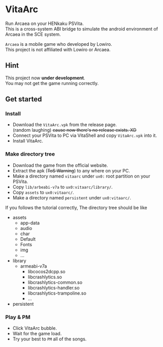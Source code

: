 # VitaArc

Run Arcaea on your HENkaku PSVita.  
This is a cross-system ABI bridge to simulate the android environment of Arcaea in the SCE system.

`Arcaea` is a mobile game who developed by Lowiro.  
This project is not affiliated with Lowiro or Arcaea.

## Hint
This project now **under development**.  
You may not get the game running correctly.

## Get started
### Install
 - Download the `VitaArc.vpk` from the release page.  
 (random laughing) ~~cause now there's no release exists. XD~~
 - Connect your PSVita to PC via VitaShell and copy `VitaArc.vpk` into it.
 - Install VitaArc.

### Make directory tree
 - Download the game from the official website.
 - Extract the apk (~~ToS Warning~~) to any where on your PC.
 - Make a directory named `vitaarc` under `ux0:` root partition on your PSVita.
 - Copy `lib/arbeabi-v7a` to `ux0:vitaarc/library/`.
 - Copy `assets` to `ux0:vitaarc/`.
 - Make a directory named `persistent` under `ux0:vitaarc/`.
 
If you follows the tutorial correctly, The directory tree should be like
 - assets
   + app-data
   + audio
   + char
   + Default
   + Fonts
   + img
   + ...
 - library
   + armeabi-v7a
     - libcocos2dcpp.so
     - libcrashlytics.so
     - libcrashlytics-common.so
     - libcrashlytics-handler.so
     - libcrashlytics-trampoline.so
     - ...
 - persistent
### Play & PM
 - Click VitaArc bubble.
 - Wait for the game load.
 - Try your best to `PM` all of the songs.
